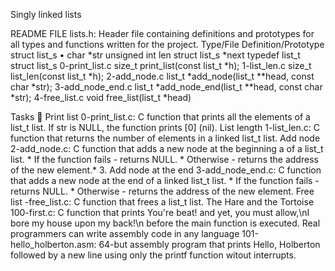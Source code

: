 Singly linked lists

README FILE
 lists.h: Header file containing definitions and prototypes for all types and functions written for the project.
Type/File	Definition/Prototype
 struct list_s		•	char *str
 unsigned int len
 struct list_s *next
typedef list_t	struct list_s
0-print_list.c	size_t print_list(const list_t *h);
1-list_len.c	size_t list_len(const list_t *h);
2-add_node.c	list_t *add_node(list_t **head, const char *str);
3-add_node_end.c	list_t *add_node_end(list_t **head, const char *str);
4-free_list.c	void free_list(list_t *head)

Tasks 📃
 Print list
0-print_list.c: C function that prints all the elements of a list_t list.
If str is NULL, the function prints [0] (nil).
 List length
 1-list_len.c: C function that returns the number of elements in a linked list_t list.
 Add node
    2-add_node.c: C function that adds a new node at the beginning a of a list_t list.
        * If the function fails - returns NULL.
        * Otherwise - returns the address of the new element.* 3. Add node at the end
 3-add_node_end.c: C function that adds a new node at the end of a linked list_t list.
        * If the function fails - returns NULL.
        * Otherwise - returns the address of the new element.
Free list
 -free_list.c: C function that frees a list_t list.
 The Hare and the Tortoise
100-first.c: C function that prints You're beat! and yet, you must allow,\nI bore my house upon my back!\n before the main function is executed.
 Real programmers can write assembly code in any language
101-hello_holberton.asm: 64-but assembly program that prints Hello, Holberton followed by a new line using only the printf function witout interrupts.


